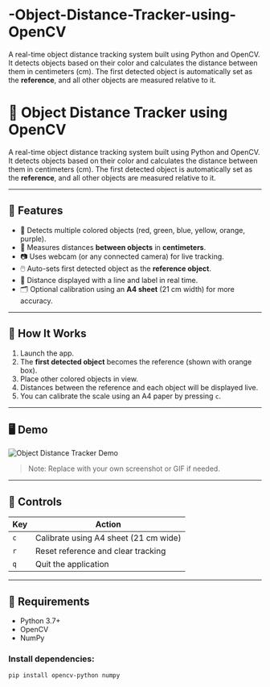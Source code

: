 # -Object-Distance-Tracker-using-OpenCV
A real-time object distance tracking system built using Python and OpenCV. It detects objects based on their color and calculates the distance between them in centimeters (cm). The first detected object is automatically set as the **reference**, and all other objects are measured relative to it.
# 📏 Object Distance Tracker using OpenCV

A real-time object distance tracking system built using Python and OpenCV. It detects objects based on their color and calculates the distance between them in centimeters (cm). The first detected object is automatically set as the **reference**, and all other objects are measured relative to it.

---

## 🧠 Features

- 🎯 Detects multiple colored objects (red, green, blue, yellow, orange, purple).
- 📐 Measures distances **between objects** in **centimeters**.
- 📷 Uses webcam (or any connected camera) for live tracking.
- 🖱️ Auto-sets first detected object as the **reference object**.
- 🧾 Distance displayed with a line and label in real time.
- 🗂️ Optional calibration using an **A4 sheet** (21 cm width) for more accuracy.

---

## 🚀 How It Works

1. Launch the app.
2. The **first detected object** becomes the reference (shown with orange box).
3. Place other colored objects in view.
4. Distances between the reference and each object will be displayed live.
5. You can calibrate the scale using an A4 paper by pressing `c`.

---

## 🖥️ Demo

![Object Distance Tracker Demo](demo.gif)

> Note: Replace with your own screenshot or GIF if needed.

---

## 🧪 Controls

| Key | Action |
|-----|--------|
| `c` | Calibrate using A4 sheet (21 cm wide) |
| `r` | Reset reference and clear tracking |
| `q` | Quit the application |

---

## 🧰 Requirements

- Python 3.7+
- OpenCV
- NumPy

### Install dependencies:

```bash
pip install opencv-python numpy
